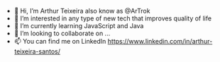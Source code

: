 - 👋 Hi, I’m Arthur Teixeira also know as @ArTrok
- 👀 I’m interested in any type of new tech that improves quality of life
- 🌱 I’m currently learning JavaScript and Java
- 💞️ I’m looking to collaborate on ...
- 📫 You can find me on LinkedIn https://www.linkedin.com/in/arthur-teixeira-santos/

<!---
ArTrok/ArTrok is a ✨ special ✨ repository because its `README.md` (this file) appears on your GitHub profile.
You can click the Preview link to take a look at your changes.
--->
